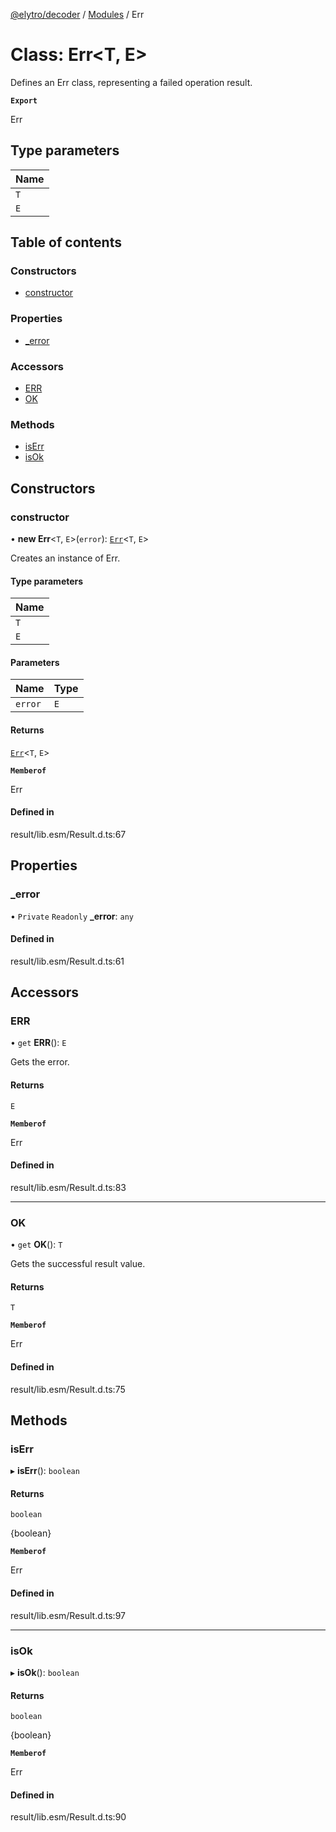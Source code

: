 [@elytro/decoder](../README.md) / [Modules](../modules.md) / Err

# Class: Err\<T, E\>

Defines an Err class, representing a failed operation result.

**`Export`**

Err

## Type parameters

| Name |
| :------ |
| `T` |
| `E` |

## Table of contents

### Constructors

- [constructor](Err.md#constructor)

### Properties

- [\_error](Err.md#_error)

### Accessors

- [ERR](Err.md#err)
- [OK](Err.md#ok)

### Methods

- [isErr](Err.md#iserr)
- [isOk](Err.md#isok)

## Constructors

### constructor

• **new Err**\<`T`, `E`\>(`error`): [`Err`](Err.md)\<`T`, `E`\>

Creates an instance of Err.

#### Type parameters

| Name |
| :------ |
| `T` |
| `E` |

#### Parameters

| Name | Type |
| :------ | :------ |
| `error` | `E` |

#### Returns

[`Err`](Err.md)\<`T`, `E`\>

**`Memberof`**

Err

#### Defined in

result/lib.esm/Result.d.ts:67

## Properties

### \_error

• `Private` `Readonly` **\_error**: `any`

#### Defined in

result/lib.esm/Result.d.ts:61

## Accessors

### ERR

• `get` **ERR**(): `E`

Gets the error.

#### Returns

`E`

**`Memberof`**

Err

#### Defined in

result/lib.esm/Result.d.ts:83

___

### OK

• `get` **OK**(): `T`

Gets the successful result value.

#### Returns

`T`

**`Memberof`**

Err

#### Defined in

result/lib.esm/Result.d.ts:75

## Methods

### isErr

▸ **isErr**(): `boolean`

#### Returns

`boolean`

{boolean}

**`Memberof`**

Err

#### Defined in

result/lib.esm/Result.d.ts:97

___

### isOk

▸ **isOk**(): `boolean`

#### Returns

`boolean`

{boolean}

**`Memberof`**

Err

#### Defined in

result/lib.esm/Result.d.ts:90
